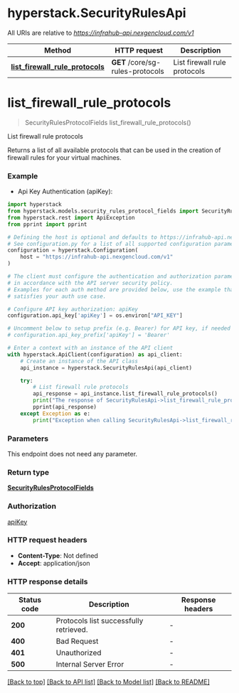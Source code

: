 # hyperstack.SecurityRulesApi

All URIs are relative to *https://infrahub-api.nexgencloud.com/v1*

Method | HTTP request | Description
------------- | ------------- | -------------
[**list_firewall_rule_protocols**](SecurityRulesApi.md#list_firewall_rule_protocols) | **GET** /core/sg-rules-protocols | List firewall rule protocols


# **list_firewall_rule_protocols**
> SecurityRulesProtocolFields list_firewall_rule_protocols()

List firewall rule protocols

Returns a list of all available protocols that can be used in the creation of firewall rules for your virtual machines.

### Example

* Api Key Authentication (apiKey):

```python
import hyperstack
from hyperstack.models.security_rules_protocol_fields import SecurityRulesProtocolFields
from hyperstack.rest import ApiException
from pprint import pprint

# Defining the host is optional and defaults to https://infrahub-api.nexgencloud.com/v1
# See configuration.py for a list of all supported configuration parameters.
configuration = hyperstack.Configuration(
    host = "https://infrahub-api.nexgencloud.com/v1"
)

# The client must configure the authentication and authorization parameters
# in accordance with the API server security policy.
# Examples for each auth method are provided below, use the example that
# satisfies your auth use case.

# Configure API key authorization: apiKey
configuration.api_key['apiKey'] = os.environ["API_KEY"]

# Uncomment below to setup prefix (e.g. Bearer) for API key, if needed
# configuration.api_key_prefix['apiKey'] = 'Bearer'

# Enter a context with an instance of the API client
with hyperstack.ApiClient(configuration) as api_client:
    # Create an instance of the API class
    api_instance = hyperstack.SecurityRulesApi(api_client)

    try:
        # List firewall rule protocols
        api_response = api_instance.list_firewall_rule_protocols()
        print("The response of SecurityRulesApi->list_firewall_rule_protocols:\n")
        pprint(api_response)
    except Exception as e:
        print("Exception when calling SecurityRulesApi->list_firewall_rule_protocols: %s\n" % e)
```



### Parameters

This endpoint does not need any parameter.

### Return type

[**SecurityRulesProtocolFields**](SecurityRulesProtocolFields.md)

### Authorization

[apiKey](../README.md#apiKey)

### HTTP request headers

 - **Content-Type**: Not defined
 - **Accept**: application/json

### HTTP response details

| Status code | Description | Response headers |
|-------------|-------------|------------------|
**200** | Protocols list successfully retrieved. |  -  |
**400** | Bad Request |  -  |
**401** | Unauthorized |  -  |
**500** | Internal Server Error |  -  |

[[Back to top]](#) [[Back to API list]](../README.md#documentation-for-api-endpoints) [[Back to Model list]](../README.md#documentation-for-models) [[Back to README]](../README.md)

